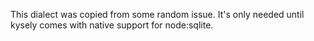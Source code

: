 This dialect was copied from some random issue. It's only needed until kysely comes with native support for node:sqlite.
